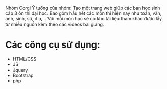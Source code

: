 Nhóm Corgi
Ý tưởng của nhóm:
	Tạo một trang web giúp các bạn học sinh cấp 3 ôn thi đại học. Bao gồm hầu hết các môn thi hiện nay như toán, văn, anh, sinh, sử, địa,... Với mỗi môn học sẽ có kho tài liệu tham khảo được lấy từ nhiều nguồn kèm theo các videos bài giảng.

        
  # Các công cụ sử dụng:
  - HTML/CSS
  - JS
  - Jquery
  - Bootstrap
  - php
